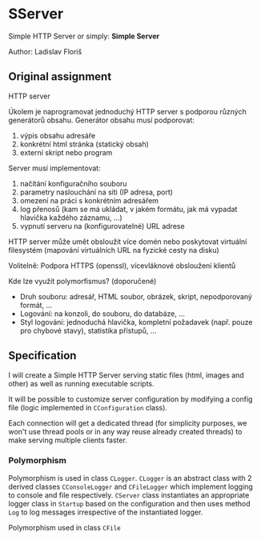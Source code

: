 # SServer
Simple HTTP Server or simply: **Simple Server**

Author: Ladislav Floriš

## Original assignment
HTTP server

Úkolem je naprogramovat jednoduchý HTTP server s podporou různých generátorů obsahu. Generátor obsahu musí podporovat:

1. výpis obsahu adresáře
2. konkrétní html stránka (statický obsah)
3. externí skript nebo program

Server musí implementovat:

1. načítání konfiguračního souboru
2. parametry naslouchání na síti (IP adresa, port)
3. omezení na práci s konkrétním adresářem
4. log přenosů (kam se má ukládat, v jakém formátu, jak má vypadat hlavička každého záznamu, ...)
5. vypnutí serveru na (konfigurovatelné) URL adrese

HTTP server může umět obsloužit více domén nebo poskytovat virtuální filesystém (mapování virtuálních URL na fyzické cesty na disku)

Volitelně: Podpora HTTPS (openssl), vícevláknové obsloužení klientů

Kde lze využít polymorfismus? (doporučené)

- Druh souboru: adresář, HTML soubor, obrázek, skript, nepodporovaný formát, ...
- Logování: na konzoli, do souboru, do databáze, ...
- Styl logování: jednoduchá hlavička, kompletní požadavek (např. pouze pro chybové stavy), statistika přístupů, ...

## Specification
I will create a Simple HTTP Server serving static files (html, images and other) as well as running executable scripts.

It will be possible to customize server configuration by modifying a config file (logic implemented in `CConfiguration` class).

Each connection will get a dedicated thread (for simplicity purposes, we won't use thread pools or in any way reuse
already created threads) to make serving multiple clients faster.

### Polymorphism 
Polymorphism is used in class `CLogger`. `CLogger` is an abstract class with 2 derived classes `CConsoleLogger` and `CFileLogger`
which implement logging to console and file respectively. `CServer` class instantiates an appropriate logger class in `Startup` 
based on the configuration and then uses method `Log` to log messages irrespective of the instantiated logger.

Polymorphism used in class `CFile` 

